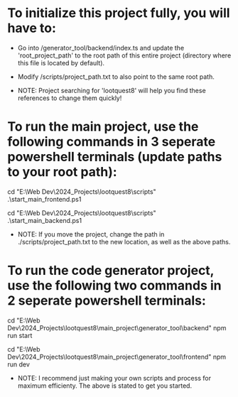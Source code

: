 # To initialize this project fully, you will have to:

- Go into /generator_tool/backend/index.ts and update the 'root_project_path' to the root path of this entire project (directory where this file is located by default).
- Modify /scripts/project_path.txt to also point to the same root path.

- NOTE: Project searching for 'lootquest8' will help you find these references to change them quickly!

# To run the main project, use the following commands in 3 seperate powershell terminals (update paths to your root path):

cd "E:\Web Dev\2024_Projects\lootquest8\scripts"
.\start_main_frontend.ps1

cd "E:\Web Dev\2024_Projects\lootquest8\scripts"
.\start_main_backend.ps1

- NOTE: If you move the project, change the path in ./scripts/project_path.txt to the new location, as well as the above paths.

# To run the code generator project, use the following two commands in 2 seperate powershell terminals:

cd "E:\Web Dev\2024_Projects\lootquest8\main_project\generator_tool\backend"
npm run start

cd "E:\Web Dev\2024_Projects\lootquest8\main_project\generator_tool\frontend"
npm run dev

- NOTE: I recommend just making your own scripts and process for maximum efficienty. The above is stated to get you started.
